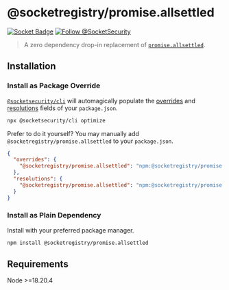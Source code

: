 # @socketregistry/promise.allsettled

[![Socket Badge](https://socket.dev/api/badge/npm/package/@socketregistry/promise.allsettled)](https://socket.dev/npm/package/@socketregistry/promise.allsettled)
[![Follow @SocketSecurity](https://img.shields.io/twitter/follow/SocketSecurity?style=social)](https://twitter.com/SocketSecurity)

> A zero dependency drop-in replacement of
> [`promise.allsettled`](https://www.npmjs.com/package/promise.allsettled).

## Installation

### Install as Package Override

[`@socketsecurity/cli`](https://www.npmjs.com/package/@socketsecurity/cli) will
automagically populate the
[overrides](https://docs.npmjs.com/cli/v9/configuring-npm/package-json#overrides)
and [resolutions](https://yarnpkg.com/configuration/manifest#resolutions) fields
of your `package.json`.

```sh
npx @socketsecurity/cli optimize
```

Prefer to do it yourself? You may manually add
`@socketregistry/promise.allsettled` to your `package.json`.

```json
{
  "overrides": {
    "@socketregistry/promise.allsettled": "npm:@socketregistry/promise.allsettled@^1"
  },
  "resolutions": {
    "@socketregistry/promise.allsettled": "npm:@socketregistry/promise.allsettled@^1"
  }
}
```

### Install as Plain Dependency

Install with your preferred package manager.

```sh
npm install @socketregistry/promise.allsettled
```

## Requirements

Node &gt;=18.20.4
